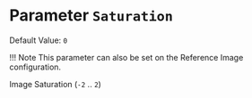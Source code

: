 # Parameter `Saturation`
Default Value: `0`

!!! Note
    This parameter can also be set on the Reference Image configuration.

Image Saturation (`-2` .. `2`)

